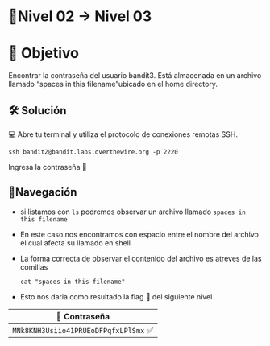 # 🧩Nivel 02 → Nivel 03

# 🎯 Objetivo

Encontrar la contraseña del usuario bandit3. Está almacenada en un archivo llamado “spaces in this filename”ubicado en el home directory.

## 🛠️ Solución

💻 Abre tu terminal y utiliza el protocolo de conexiones remotas SSH.

  `ssh bandit2@bandit.labs.overthewire.org -p 2220`

Ingresa la contraseña 🚩

## 🧭Navegación

- si listamos con <code>ls</code> podremos observar un archivo llamado <code>spaces in this filename</code>
- En este caso nos encontramos con espacio entre el nombre del archivo el cual afecta su llamado en shell
- La forma correcta de observar el contenido del archivo es atreves de las comillas
    
   `cat "spaces in this filename"`
   
- Esto nos daria como resultado la flag 🚩 del siguiente nivel

<div align="center">

| 🔐 Contraseña |
|:-------------:|
| `MNk8KNH3Usiio41PRUEoDFPqfxLPlSmx` ✅ |

</div>
